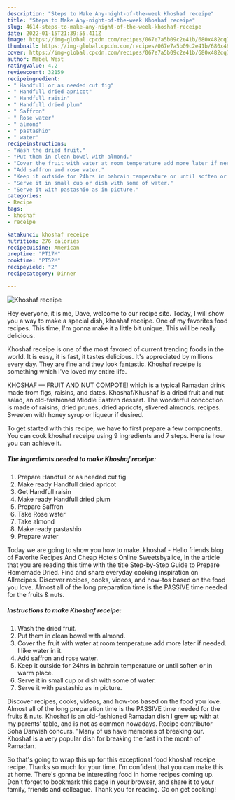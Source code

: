```yaml
---
description: "Steps to Make Any-night-of-the-week Khoshaf receipe"
title: "Steps to Make Any-night-of-the-week Khoshaf receipe"
slug: 4614-steps-to-make-any-night-of-the-week-khoshaf-receipe
date: 2022-01-15T21:39:55.411Z
image: https://img-global.cpcdn.com/recipes/067e7a5b09c2e41b/680x482cq70/khoshaf-receipe-recipe-main-photo.jpg
thumbnail: https://img-global.cpcdn.com/recipes/067e7a5b09c2e41b/680x482cq70/khoshaf-receipe-recipe-main-photo.jpg
cover: https://img-global.cpcdn.com/recipes/067e7a5b09c2e41b/680x482cq70/khoshaf-receipe-recipe-main-photo.jpg
author: Mabel West
ratingvalue: 4.2
reviewcount: 32159
recipeingredient:
- " Handfull or as needed cut fig"
- " Handfull dried apricot"
- " Handfull raisin"
- " Handfull dried plum"
- " Saffron"
- " Rose water"
- " almond"
- " pastashio"
- " water"
recipeinstructions:
- "Wash the dried fruit."
- "Put them in clean bowel with almond."
- "Cover the fruit with water at room temperature add more later if needed. I like water in it."
- "Add saffron and rose water."
- "Keep it outside for 24hrs in bahrain temperature or until soften or in warm place."
- "Serve it in small cup or dish with some of water."
- "Serve it with pastashio as in picture."
categories:
- Recipe
tags:
- khoshaf
- receipe

katakunci: khoshaf receipe 
nutrition: 276 calories
recipecuisine: American
preptime: "PT17M"
cooktime: "PT52M"
recipeyield: "2"
recipecategory: Dinner

---
```



![Khoshaf receipe](https://img-global.cpcdn.com/recipes/067e7a5b09c2e41b/680x482cq70/khoshaf-receipe-recipe-main-photo.jpg)

Hey everyone, it is me, Dave, welcome to our recipe site. Today, I will show you a way to make a special dish, khoshaf receipe. One of my favorites food recipes. This time, I'm gonna make it a little bit unique. This will be really delicious.

Khoshaf receipe is one of the most favored of current trending foods in the world. It is easy, it is fast, it tastes delicious. It's appreciated by millions every day. They are fine and they look fantastic. Khoshaf receipe is something which I've loved my entire life.

KHOSHAF — FRUIT AND NUT COMPOTE! which is a typical Ramadan drink made from figs, raisins, and dates. Khoshaf/Khushaf is a dried fruit and nut salad, an old-fashioned Middle Eastern dessert. The wonderful concoction is made of raisins, dried prunes, dried apricots, slivered almonds. recipes. Sweeten with honey syrup or liqueur if desired.


To get started with this recipe, we have to first prepare a few components. You can cook khoshaf receipe using 9 ingredients and 7 steps. Here is how you can achieve it.

<!--inarticleads1-->

##### The ingredients needed to make Khoshaf receipe:

1. Prepare  Handfull or as needed cut fig
1. Make ready  Handfull dried apricot
1. Get  Handfull raisin
1. Make ready  Handfull dried plum
1. Prepare  Saffron
1. Take  Rose water
1. Take  almond
1. Make ready  pastashio
1. Prepare  water


Today we are going to show you how to make..khoshaf - Hello friends blog of Favorite Recipes And Cheap Hotels Online Sweetsbyalice, In the article that you are reading this time with the title Step-by-Step Guide to Prepare Homemade Dried. Find and share everyday cooking inspiration on Allrecipes. Discover recipes, cooks, videos, and how-tos based on the food you love. Almost all of the long preparation time is the PASSIVE time needed for the fruits &amp; nuts. 

<!--inarticleads2-->

##### Instructions to make Khoshaf receipe:

1. Wash the dried fruit.
1. Put them in clean bowel with almond.
1. Cover the fruit with water at room temperature add more later if needed. I like water in it.
1. Add saffron and rose water.
1. Keep it outside for 24hrs in bahrain temperature or until soften or in warm place.
1. Serve it in small cup or dish with some of water.
1. Serve it with pastashio as in picture.


Discover recipes, cooks, videos, and how-tos based on the food you love. Almost all of the long preparation time is the PASSIVE time needed for the fruits &amp; nuts. Khoshaf is an old-fashioned Ramadan dish I grew up with at my parents&#39; table, and is not as common nowadays. Recipe contributor Soha Darwish concurs. &#34;Many of us have memories of breaking our. Khoshaf is a very popular dish for breaking the fast in the month of Ramadan. 

So that's going to wrap this up for this exceptional food khoshaf receipe recipe. Thanks so much for your time. I'm confident that you can make this at home. There's gonna be interesting food in home recipes coming up. Don't forget to bookmark this page in your browser, and share it to your family, friends and colleague. Thank you for reading. Go on get cooking!
